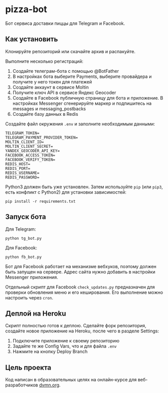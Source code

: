 # pizza-bot
 
Бот сервиса доставки пиццы для Telegram и Facebook.

## Как установить

Клонируйте репозиторий или скачайте архив и распакуйте.

Выполните несколько регистраций:
1) Создайте телеграм-бота с помощью @BotFather
2) В настройках бота выберите Payments, выберите провайдера и получите у него токен для платежей
3) Создайте аккаунт в сервисе Moltin
4) Получите ключ API в сервисе Яндекс Geocoder
5) Создайте в Facebook публичную страницу для бота и приложение. В настройках Messenger сгенерируйте маркер и подпишитесь на messages и messaging_postbacks
6) Создайте базу данных в Redis

Создайте файл окружения `.env` и заполните необходимым данными:
```
TELEGRAM_TOKEN=
TELEGRAM_PAYMENT_PROVIDER_TOKEN=
MOLTIN_CLIENT_ID=
MOLTIN_CLIENT_SECRET=
YANDEX_GEOCODER_API_KEY=
FACEBOOK_ACCESS_TOKEN=
FACEBOOK_VERIFY_TOKEN=
REDIS_HOST=
REDIS_PORT=
REDIS_USERNAME=
REDIS_PASSWORD=
```

Python3 должен быть уже установлен. 
Затем используйте `pip` (или `pip3`, есть конфликт с Python2) для установки зависимостей:
```
pip install -r requirements.txt
```

## Запуск бота

Для Telegram:
```
python tg_bot.py
```

Для Facebook:
```
python fb_bot.py
```

Бот для Facebook работает на механизме вебхуков, поэтому должен быть запущен на сервере. Адрес сайта нужно добавить в настройки Messenger приложения.

Отдельный скрипт для Facebook `check_updates.py` предназначен для проверки обновления меню и его кеширования. Его выполнение можно настроить через `cron`.

## Деплой на Heroku

Скрипт полностью готов к деплою. Сделайте форк репозитория, создайте новое приложение на Heroku, после чего в разделе Settings:
1. Подключите приложение к своему репозиторию
2. Задайте те же Config Vars, что и для файла `.env`
3. Нажмите на кнопку Deploy Branch

## Цель проекта

Код написан в образовательных целях на онлайн-курсе для веб-разработчиков [dvmn.org](https://dvmn.org/).
